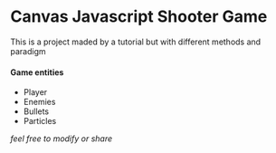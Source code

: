 # Canvas Javascript Shooter Game
This is a project maded by a tutorial but with different methods and paradigm

#### Game entities
* Player
* Enemies
* Bullets
* Particles

*feel free to modify or share*
